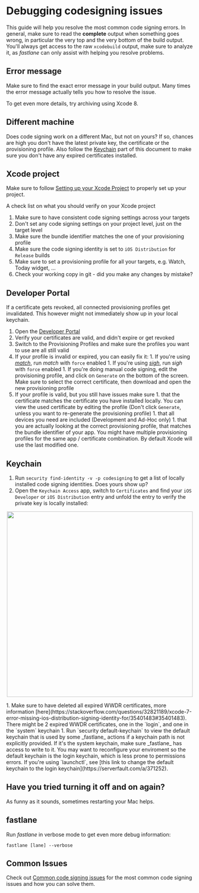 # Debugging codesigning issues

This guide will help you resolve the most common code signing errors. In general, make sure to read the **complete** output when something goes wrong, in particular the very top and the very bottom of the build output. You'll always get access to the raw `xcodebuild` output, make sure to analyze it, as _fastlane_ can only assist with helping you resolve problems.

## Error message

Make sure to find the exact error message in your build output. Many times the error message actually tells you how to resolve the issue. 

To get even more details, try archiving using Xcode 8. 

## Different machine

Does code signing work on a different Mac, but not on yours? If so, chances are high you don't have the latest private key, the certificate or the provisioning profile. Also follow the [Keychain](#keychain) part of this document to make sure you don't have any expired certificates installed.

## Xcode project

Make sure to follow [Setting up your Xcode Project](xcode-project.md) to properly set up your project.

A check list on what you should verify on your Xcode project

1. Make sure to have consistent code signing settings across your targets
1. Don't set any code signing settings on your project level, just on the target level
1. Make sure the bundle identifier matches the one of your provisioning profile
1. Make sure the code signing identity is set to `iOS Distribution` for `Release` builds
1. Make sure to set a provisioning profile for all your targets, e.g. Watch, Today widget, ...
1. Check your working copy in git - did you make any changes by mistake?

## Developer Portal

If a certificate gets revoked, all connected provisioning profiles get invalidated. This however might not immediately show up in your local keychain.

1. Open the [Developer Portal](https://developer.apple.com/account/ios/certificate/)
1. Verify your certificates are valid, and didn't expire or get revoked
1. Switch to the Provisioning Profiles and make sure the profiles you want to use are all still valid
  1. If your profile is invalid or expired, you can easily fix it:
    1. If you're using [_match_](https://fastlane.tools/match), run _match_ with `force` enabled
    1. If you're using [_sigh_](https://fastlane.tools/sigh), run _sigh_ with `force` enabled
    1. If you're doing manual code signing, edit the provisioning profile, and click on `Generate` on the bottom of the screen. Make sure to select the correct certificate, then download and open the new provisioning profile
  1. If your profile is valid, but you still have issues make sure
    1. that the certificate matches the certificate you have installed locally. You can view the used certificate by editing the profile (Don't click `Generate`, unless you want to re-generate the provisioning profile)
    1. that all devices you need are included (Development and Ad-Hoc only)
    1. that you are actually looking at the correct provisioning profile, that matches the bundle identifier of your app. You might have multiple provisioning profiles for the same app / certificate combination. By default Xcode will use the last modified one.

## Keychain

1. Run `security find-identity -v -p codesigning` to get a list of locally installed code signing identities. Does yours show up?
1. Open the `Keychain Access` app, switch to `Certificates` and find your `iOS Developer` or `iOS Distribution` entry and unfold the entry to verify the private key is locally installed: 
<p align="center">
  <img src="/img/codesigning/KeychainPrivateKey.png" width=500 />
</p>
1. Make sure to have deleted all expired WWDR certificates, more information [here](https://stackoverflow.com/questions/32821189/xcode-7-error-missing-ios-distribution-signing-identity-for/35401483#35401483). There might be 2 expired WWDR certificates, one in the `login`, and one in the `system` keychain
1. Run `security default-keychain` to view the default keychain that is used by some _fastlane_ actions if a keychain path is not explicitly provided.  If it's the system keychain, make sure _fastlane_ has access to write to it.  You may want to reconfigure your enviroment so the default keychain is the login keychain, which is less prone to permissions errors.  If you're using `launchctl`, see [this link to change the default keychain to the login keychain](https://serverfault.com/a/371252).

## Have you tried turning it off and on again?

As funny as it sounds, sometimes restarting your Mac helps.

## fastlane

Run _fastlane_ in verbose mode to get even more debug information:

```no-highlight
fastlane [lane] --verbose
```

## Common Issues

Check out [Common code signing issues](common-issues.md) for the most common code signing issues and how you can solve them.
